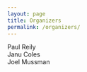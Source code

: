 ```yaml
---
layout: page
title: Organizers
permalink: /organizers/
---
```

Paul Reily<br>
Janu Coles<br>
Joel Mussman<br>
